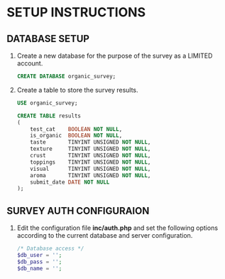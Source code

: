SETUP INSTRUCTIONS
===================

DATABASE SETUP
--------------

1.  Create a new database for the purpose of the survey as a LIMITED account.
    
    ```sql
    CREATE DATABASE organic_survey;
    ```

2.  Create a table to store the survey results.

    ```sql
    USE organic_survey;
    
    CREATE TABLE results  
    (  
        test_cat    BOOLEAN NOT NULL,
        is_organic  BOOLEAN NOT NULL, 
        taste       TINYINT UNSIGNED NOT NULL,  
        texture     TINYINT UNSIGNED NOT NULL, 
        crust       TINYINT UNSIGNED NOT NULL, 
        toppings    TINYINT UNSIGNED NOT NULL, 
        visual      TINYINT UNSIGNED NOT NULL, 
        aroma       TINYINT UNSIGNED NOT NULL, 
        submit_date DATE NOT NULL 
    );
    ```


SURVEY AUTH CONFIGURAION
------------------------

1.  Edit the configuration file **inc/auth.php** and set the following options according to the current
    database and server configuration.

    ```php
    /* Database access */
    $db_user = '';
    $db_pass = '';
    $db_name = '';
    ```

